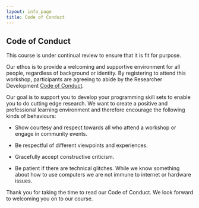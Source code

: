 ```yaml
---
layout: info_page
title: Code of Conduct
---
```


<!--
NOTE TO DEVELOPERS
------------------

WHEN THIS COURSE IS SUPPORTED BY VOLUNTEERS WHO ARE LENDING TIME OUTSIDE THEIR
OFFICIAL DUTIES, THE FOLLOWING CODE OF CONDUCT IS MORE APPROPRIATE:

These courses have been developed by a team of volunteers and are under
continual review to ensure that they are fit for purpose. The delivery of these
workshops is often performed at the margins of an individual's official job
description, so please be considerate of this when communicating with the workshop
leaders and helpers.

Our ethos is to provide a welcoming and supportive environment for all people,
regardless of background or identity. By registering to attend one of these workshops,
participants are agreeing to abide by the Researcher Development
<a href="https://www.exeter.ac.uk/media/universityofexeter/doctoralcollege/researcherdevelopment/images/Code_of_conduct.pdf" target="_blank" rel="external noreferrer" download="">Code of Conduct</a>.

Our goal is to support you to develop your programming skill sets to enable you
to do cutting edge research. We want to create a positive and professional
learning environment and therefore encourage the following kinds of behaviours:

- Show courtesy and respect towards all who attend a workshop or engage in
  community events.
- Be respectful of different viewpoints and experiences.
- Gracefully accept constructive criticism.
- Be patient if there are technical glitches. While we know something about how
  to use computers we are not immune to internet or hardware issues.

Thank you for taking the time to read our Code of Conduct. We look forward to
welcoming you on to our courses.
-->


## Code of Conduct

This course is under continual review to ensure that it is fit for purpose.

Our ethos is to provide a welcoming and supportive environment for all people,
regardless of background or identity. By registering to attend this workshop,
participants are agreeing to abide by the Researcher Development
<a href="https://www.exeter.ac.uk/media/universityofexeter/doctoralcollege/researcherdevelopment/images/Code_of_conduct.pdf" target="_blank" rel="external noreferrer" download="">Code of Conduct</a>.

Our goal is to support you to develop your programming skill sets to enable you
to do cutting edge research. We want to create a positive and professional
learning environment and therefore encourage the following kinds of behaviours:

- Show courtesy and respect towards all who attend a workshop or engage in
  community events.

- Be respectful of different viewpoints and experiences.

- Gracefully accept constructive criticism.

- Be patient if there are technical glitches. While we know something about how
  to use computers we are not immune to internet or hardware issues.

Thank you for taking the time to read our Code of Conduct. We look forward to
welcoming you on to our course.
